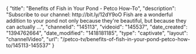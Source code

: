 {
    "title": "Benefits of Fish in Your Pond - Petco How-To",
    "description": "Subscribe to our channel: http:\/\/bit.ly\/12dY9oO Fish are a wonderful addition to your pond not only because they're beautiful, but because they can actually ...",
    "channelid": "145113",
    "videoid": "145537",
    "date_created": "1394762664",
    "date_modified": "1418181185",
    "type": "captivate",
    "layout": "channelVideo",
    "url": "\/petco-tv\/benefits-of-fish-in-your-pond-petco-how-to\/145113-145537"
}
